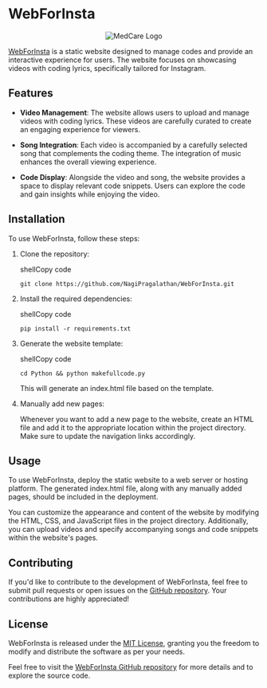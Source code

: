 # WebForInsta

<div align="center">
    
![MedCare Logo](https://instasize.com/_next/image?url=https%3A%2F%2Fres.cloudinary.com%2Fmunkee%2Fimage%2Fupload%2Fv1675319063%2Finstasize-website%2Flearn%2Finstagram-paint-logo.webp&?w=100)

</div>


[WebForInsta](https://github.com/NagiPragalathan/WebForInsta) is a static website designed to manage codes and provide an interactive experience for users. The website focuses on showcasing videos with coding lyrics, specifically tailored for Instagram.

## Features

- **Video Management**: The website allows users to upload and manage videos with coding lyrics. These videos are carefully curated to create an engaging experience for viewers.
    
- **Song Integration**: Each video is accompanied by a carefully selected song that complements the coding theme. The integration of music enhances the overall viewing experience.
    
- **Code Display**: Alongside the video and song, the website provides a space to display relevant code snippets. Users can explore the code and gain insights while enjoying the video.
    

## Installation

To use WebForInsta, follow these steps:

1. Clone the repository:
    
    shellCopy code
    
    `git clone https://github.com/NagiPragalathan/WebForInsta.git` 
    
2. Install the required dependencies:
    
    shellCopy code
    
    `pip install -r requirements.txt` 
    
3. Generate the website template:
    
    shellCopy code
    
    `cd Python && python makefullcode.py` 
    
    This will generate an index.html file based on the template.
    
4. Manually add new pages:
    
    Whenever you want to add a new page to the website, create an HTML file and add it to the appropriate location within the project directory. Make sure to update the navigation links accordingly.
    

## Usage

To use WebForInsta, deploy the static website to a web server or hosting platform. The generated index.html file, along with any manually added pages, should be included in the deployment.

You can customize the appearance and content of the website by modifying the HTML, CSS, and JavaScript files in the project directory. Additionally, you can upload videos and specify accompanying songs and code snippets within the website's pages.

## Contributing

If you'd like to contribute to the development of WebForInsta, feel free to submit pull requests or open issues on the [GitHub repository](https://github.com/NagiPragalathan/WebForInsta). Your contributions are highly appreciated!

## License

WebForInsta is released under the [MIT License](https://github.com/NagiPragalathan/WebForInsta/blob/main/LICENSE), granting you the freedom to modify and distribute the software as per your needs.

Feel free to visit the [WebForInsta GitHub repository](https://github.com/NagiPragalathan/WebForInsta) for more details and to explore the source code.
